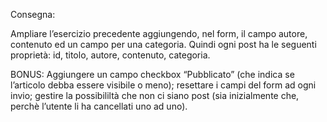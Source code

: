 Consegna:

Ampliare l’esercizio precedente aggiungendo, nel form, il campo autore, contenuto ed un campo per una categoria.
Quindi ogni post ha le seguenti proprietà: id, titolo, autore, contenuto, categoria.

BONUS:
Aggiungere un campo checkbox “Pubblicato” (che indica se l’articolo debba essere visibile o meno);
resettare i campi del form ad ogni invio;
gestire la possibililtà che non ci siano post (sia inizialmente che, perchè l’utente li ha cancellati uno ad uno).
